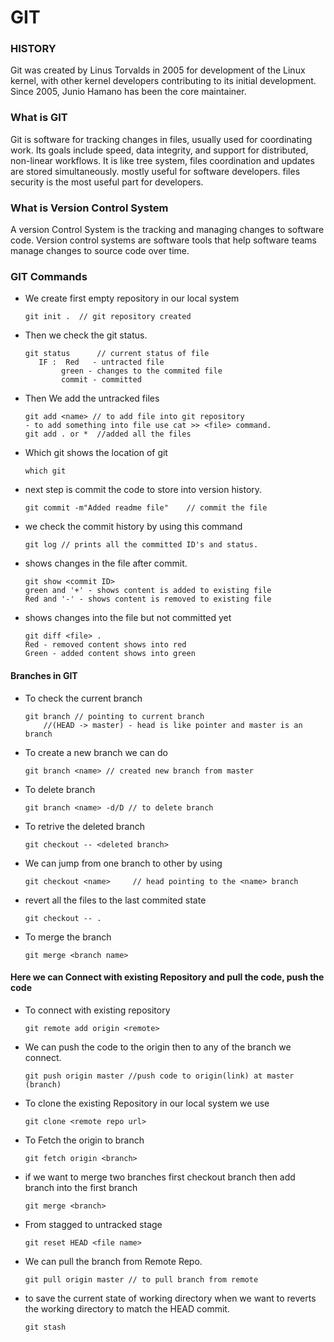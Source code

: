 # **GIT**
### HISTORY
Git was created by Linus Torvalds in 2005 for development of the Linux kernel, with other kernel developers contributing to its initial development. Since 2005, Junio Hamano has been the core maintainer.
### What is GIT
Git is software for tracking changes in files, usually used for coordinating work. Its goals include speed, data integrity, and support for distributed, non-linear workflows. It is like tree system, files coordination and updates are stored simultaneously. mostly useful for software developers. files security is the most useful part for developers. 
### What is Version Control System
A version Control System is the tracking and managing changes to software code. Version control systems are software tools that help software teams manage changes to source code over time. 

### GIT Commands
- We create first empty repository in our local system
    ```
    git init .  // git repository created
    ```
- Then we check the git status.
    ```
    git status      // current status of file
	   IF :  Red   - untracted file
	        green - changes to the commited file
	        commit - committed
    ```
- Then We add the untracked files
    ```
    git add <name> // to add file into git repository
	- to add something into file use cat >> <file> command.
	git add . or *  //added all the files
    ```
- Which git shows the location of git
    ```
    which git
    ```
- next step is commit the code to store into version history.
    ```
    git commit -m"Added readme file"    // commit the file    
    ```
- we check the commit history by using this command
    ```
    git log // prints all the committed ID's and status.
    ```
- shows changes in the file after commit.
     ```
    git show <commit ID>
	green and '+' - shows content is added to existing file
	Red and '-' - shows content is removed to existing file
    ```
- shows changes into the file but not committed yet
    ```
    git diff <file> .
	Red - removed content shows into red
	Green - added content shows into green
    ```
    
#### Branches in GIT
- To check the current branch
    ```
    git branch // pointing to current branch
	    //(HEAD -> master) - head is like pointer and master is an branch
	```
- To create  a new branch we can do
    ```
	git branch <name> // created new branch from master
	```
- To delete branch
    ```
	git branch <name> -d/D // to delete branch
    ```
- To retrive the deleted branch
    ```
    git checkout -- <deleted branch> 
    ```
- We can jump from one branch to other by using
    ```
    git checkout <name>     // head pointing to the <name> branch
	```
- revert all the files to the last commited state
    ```
	git checkout -- .
    ```
- To merge the branch
    ```
    git merge <branch name>
    ```

#### Here we can Connect with existing Repository and pull the code, push the code
- To connect with existing repository
    ```
    git remote add origin <remote>
    ```
- We can push the code to the origin then to any of the branch we connect.
    ```
    git push origin master //push code to origin(link) at master (branch)
    ```
- To clone the existing Repository in our local system we use
    ```
    git clone <remote repo url> 
    ```
- To Fetch the origin to branch
    ```
    git fetch origin <branch> 
    ```
-  if we want to merge two branches first checkout branch then add <name> branch into the first branch
    ```
    git merge <branch>
    ```
- From stagged to untracked stage
    ```
    git reset HEAD <file name>
    ```
- We can pull the branch from Remote Repo.
    ```
    git pull origin master // to pull branch from remote
    ```
- to save the current state of working directory when we want to reverts the working directory to match the HEAD commit.
    ```
    git stash 
    ```
